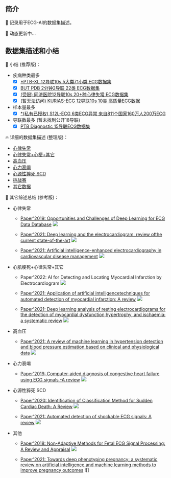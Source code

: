 ##  简介

 🚀 记录用于ECG-AI的数据集描述。
 
 📢 动态更新中...

##  数据集描述和小结
📘 小结 (推荐版)：
- 疾病种类最多
	- [x] [*PTB-XL 12导联10s 5大类71小类 ECG数据集](https://github.com/yanfang-research/ECG-AI/blob/main/aux/Arrhythmia_MI_other/ptbxl.txt)
	- [x] [BUT PDB 2分钟2导联 22类 ECG数据集](https://github.com/yanfang-research/ECG-AI/blob/main/aux/Arrhythmia/BUT-PTB.txt)
	- [x] [(受限) 同济医院12导联10s 20+种心律失常 ECG数据集](https://www.thelancet.com/journals/landig/article/PIIS2589-7500(20)30107-2/fulltext)
	- [x] [(暂无法访问) KURIAS-ECG 12导联10s 10类 高质量ECG数据](https://www.physionet.org/content/kurias-ecg/1.0/)
- 样本量最多
	- [x] [*(私有已授权) S12L-ECG 6类ECG异常 来自811个国家160万人200万ECG](https://www.nature.com/articles/s41467-020-15432-4)
- 导联数最多 (暂未找到公开18导联)
	- [x] [PTB Diagnostic 15导联ECG数据集](https://www.physionet.org/content/ptbdb/1.0.0/)

🔥 详细的数据集描述 (整理版)：
- [心律失常](https://github.com/yanfang-research/ECG-AI/tree/main/aux/Arrhythmia)
- [心律失常+心梗+其它](https://github.com/yanfang-research/ECG-AI/tree/main/aux/Arrhythmia_MI_other)
- [高血压](https://github.com/yanfang-research/ECG-AI/tree/main/aux/Hypertension)
- [心力衰竭](https://github.com/yanfang-research/ECG-AI/tree/main/aux/Heart_failure)
- [心源性猝死 SCD](https://github.com/yanfang-research/ECG-AI/tree/main/aux/Sudden_Cardiac_Death)
- [挑战赛](https://github.com/yanfang-research/ECG-AI/tree/main/aux/Challenge)
- [其它数据](https://github.com/yanfang-research/ECG-AI/tree/main/aux/Other)

🏃 其它综述总结 (参考版)：
- 心律失常
	-  [Paper'2019: Opportunities and Challenges of Deep Learning for ECG Data Database](https://arxiv.org/pdf/2001.01550.pdf)
![](https://github.com/yanfang-research/ECG-AI/blob/main/aux/Arrhythmia/PNG/Databases_summary_paper_1.jpg)

	- [Paper'2021: Deep learning and the electrocardiogram: review ofthe current state-of-the-art](https://academic.oup.com/europace/article/23/8/1179/6132071)
![](https://github.com/yanfang-research/ECG-AI/blob/main/aux/Arrhythmia/PNG/Databases_summary_paper_2.jpg)

	- [Paper'2021: Artificial intelligence-enhanced electrocardiography in cardiovascular disease management](https://www.nature.com/articles/s41569-020-00503-2.pdf)
![](https://github.com/yanfang-research/ECG-AI/blob/main/aux/Arrhythmia/PNG/Databases_summary_paper_3.png)

- 心肌梗死+心律失常+其它
	- Paper'2022: AI for Detecting and Locating Myocardial Infarction by Electrocardiogram
![](https://github.com/yanfang-research/ECG-AI/blob/main/aux/Arrhythmia/PNG/Databases_summary_paper_4.jpg)

   -  [Paper'2021: Application of artificial intelligencetechniques for automated detection of myocardial infarction: A review](https://arxiv.org/pdf/2107.06179.pdf)
![](https://github.com/yanfang-research/ECG-AI/blob/main/aux/Arrhythmia/PNG/Databases_summary_MI_paper_1.jpg)

    - [Paper'2021: Deep learning analysis of resting electrocardiograms for the detection of myocardial dysfunction,hypertrophy, and ischaemia: a systematic review](https://academic.oup.com/ehjdh/article/2/3/416/6345343?login=true)
![](https://github.com/yanfang-research/ECG-AI/blob/main/aux/Arrhythmia/PNG/Databases_summary_MI_paper_2.jpg)


- 高血压
	- [Paper'2021: A review of machine learning in hypertension detection and blood pressure estimation based on clinical and physiological data](https://www.sciencedirect.com/science/article/pii/S1746809421004109)
![](https://github.com/yanfang-research/ECG-AI/blob/main/aux/Arrhythmia/PNG/Databases_summary_hypertension_paper_1.jpg)

- 心力衰竭
	- [Paper'2019: Computer-aided diagnosis of congestive heart failure using ECG signals -A review](https://www.sciencedirect.com/science/article/abs/pii/S1120179719301115)
![](https://github.com/yanfang-research/ECG-AI/blob/main/aux/Arrhythmia/PNG/Databases_summary_heat_failure_paper_1.png)

- 心源性猝死 SCD
	- [Paper'2020: Identification of Classification Method for Sudden Cardiac Death: A Review](https://ieeexplore.ieee.org/abstract/document/8984465)
![](https://github.com/yanfang-research/ECG-AI/blob/main/aux/Arrhythmia/PNG/Databases_summary_SCD_paper_1.png)

	- [Paper'2021: Automated detection of shockable ECG signals: A review](https://www.sciencedirect.com/science/article/abs/pii/S0020025521004953)
![](https://github.com/yanfang-research/ECG-AI/blob/main/aux/Arrhythmia/PNG/Databases_summary_SCD_paper_2.png)   

- 其他
	- [Paper'2018: Non-Adaptive Methods for Fetal ECG Signal Processing: A Review and Appraisal](https://www.mdpi.com/1424-8220/18/11/3648)
![](https://github.com/yanfang-research/ECG-AI/blob/main/aux/Arrhythmia/PNG/Databases_summary_fecg_paper_1.png)
    
	- [Paper'2021: Towards deep phenotyping pregnancy: a systematic review on artificial intelligence and machine learning methods to improve pregnancy outcomes](https://academic.oup.com/bib/article/22/5/bbaa369/6065792?login=false)
![]
